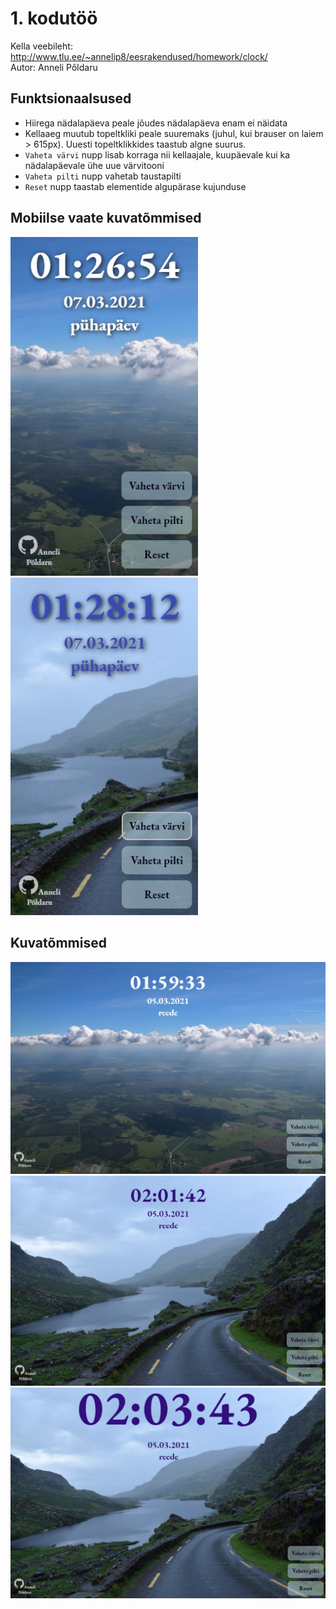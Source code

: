 # 1. kodutöö
Kella veebileht: http://www.tlu.ee/~annelip8/eesrakendused/homework/clock/  
Autor: Anneli Põldaru

## Funktsionaalsused
* Hiirega nädalapäeva peale jõudes nädalapäeva enam ei näidata
* Kellaaeg muutub topeltkliki peale suuremaks (juhul, kui brauser on laiem > 615px). Uuesti topeltklikkides taastub algne suurus.
* `Vaheta värvi` nupp lisab korraga nii kellaajale, kuupäevale kui ka nädalapäevale ühe uue värvitooni
* `Vaheta pilti` nupp vahetab taustapilti
* `Reset` nupp taastab elementide algupärase kujunduse

## Mobiilse vaate kuvatõmmised
<p float="left">
  <img src="screenshots/Mob_screenshot_1.jpg" width="300" />
  <img src="screenshots/Mob_screenshot_2.jpg" width="300" /> 
</p>

## Kuvatõmmised
![screenshot1](screenshots/screenshot.jpg)
![screenshot2](screenshots/screenshot2.jpg)
![screenshot3](screenshots/screenshot3.jpg)
